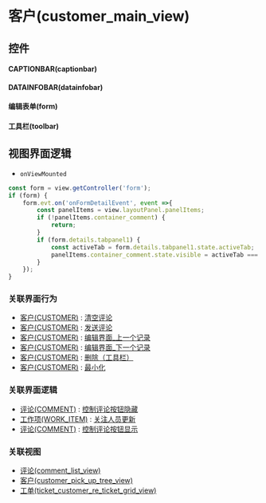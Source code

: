 # 客户(customer_main_view)  <!-- {docsify-ignore-all} -->



## 控件
#### CAPTIONBAR(captionbar)
#### DATAINFOBAR(datainfobar)
#### 编辑表单(form)
#### 工具栏(toolbar)

## 视图界面逻辑
* `onViewMounted`
```javascript
const form = view.getController('form');
if (form) {
    form.evt.on('onFormDetailEvent', event =>{
        const panelItems = view.layoutPanel.panelItems;
        if (!panelItems.container_comment) {
            return;
        }
        if (form.details.tabpanel1) {
            const activeTab = form.details.tabpanel1.state.activeTab;
            panelItems.container_comment.state.visible = activeTab === 'tabpage1';
        }
    });
}
```


### 关联界面行为
  * [客户(CUSTOMER)](module/ProdMgmt/customer) : [清空评论](module/ProdMgmt/customer#界面行为)
  * [客户(CUSTOMER)](module/ProdMgmt/customer) : [发送评论](module/ProdMgmt/customer#界面行为)
  * [客户(CUSTOMER)](module/ProdMgmt/customer) : [编辑界面_上一个记录](module/ProdMgmt/customer#界面行为)
  * [客户(CUSTOMER)](module/ProdMgmt/customer) : [编辑界面_下一个记录](module/ProdMgmt/customer#界面行为)
  * [客户(CUSTOMER)](module/ProdMgmt/customer) : [删除（工具栏）](module/ProdMgmt/customer#界面行为)
  * [客户(CUSTOMER)](module/ProdMgmt/customer) : [最小化](module/ProdMgmt/customer#界面行为)

### 关联界面逻辑
  * [评论(COMMENT)](module/Base/comment) : [控制评论按钮隐藏](module/Base/comment/uilogic/comment_icon_hidden)
  * [工作项(WORK_ITEM)](module/ProjMgmt/work_item) : [关注人员更新](module/ProjMgmt/work_item/uilogic/attention_personnel_update)
  * [评论(COMMENT)](module/Base/comment) : [控制评论按钮显示](module/Base/comment/uilogic/comment_icon_show)

### 关联视图
  * [评论(comment_list_view)](app/view/comment_list_view)
  * [客户(customer_pick_up_tree_view)](app/view/customer_pick_up_tree_view)
  * [工单(ticket_customer_re_ticket_grid_view)](app/view/ticket_customer_re_ticket_grid_view)

<script>
 const { createApp } = Vue
  createApp({
    data() {
      return {

      }
    }
  }).use(ElementPlus).mount('#app')
</script>